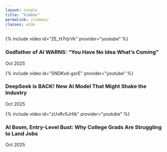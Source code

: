 ```yaml
---
layout: single
title: "Videos"
permalink: /videos/
classes: wide
---
```


<div class="vd-grid">

  <article class="vd-card">
    <div class="vd-embed">
      {% include video id="ZE_H7rijrVk" provider="youtube" %}
    </div>
    <h3 class="vd-title">Godfather of AI WARNS: “You Have No Idea What’s Coming”</h3>
    <p class="vd-meta">Oct 2025</p>
  </article>

  <article class="vd-card">
    <div class="vd-embed">
      {% include video id="SNDKvd-gorE" provider="youtube" %}
    </div>
    <h3 class="vd-title">DeepSeek is BACK! New AI Model That Might Shake the Industry</h3>
    <p class="vd-meta">Oct 2025</p>
  </article>

  <article class="vd-card">
    <div class="vd-embed">
      {% include video id="zUvRv5JrItk" provider="youtube" %}
    </div>
    <h3 class="vd-title">AI Boom, Entry-Level Bust: Why College Grads Are Struggling to Land Jobs</h3>
    <p class="vd-meta">Oct 2025</p>
  </article>

</div>
